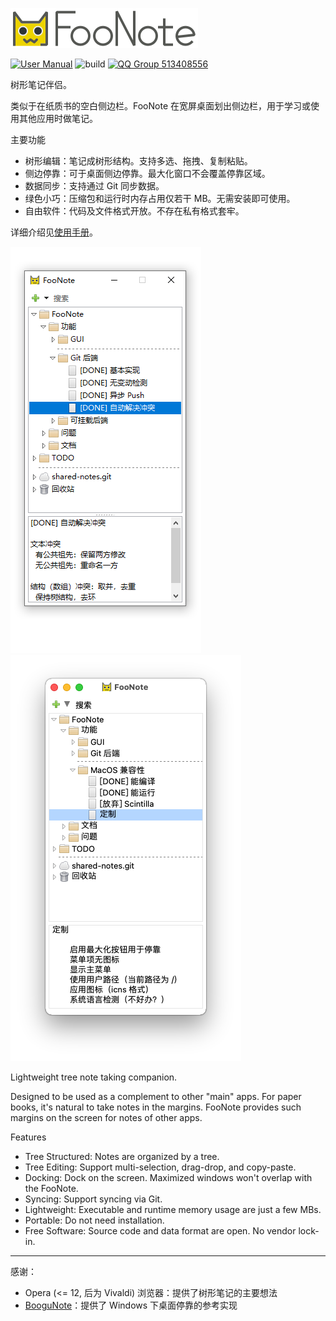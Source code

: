 ![FooNote](doc/image/banner.png)

[![User Manual](https://readthedocs.org/projects/foonote/badge/?version=latest&style=flat)](https://foonote.readthedocs.io/)
![build](https://github.com/quark-zju/FooNote/workflows/build/badge.svg)
[![QQ Group 513408556](https://img.shields.io/badge/QQ群-513408556-blue.svg)](https://jq.qq.com/?_wv=1027&k=RYw10ME8)

树形笔记伴侣。

类似于在纸质书的空白侧边栏。FooNote 在宽屏桌面划出侧边栏，用于学习或使用其他应用时做笔记。

主要功能
- 树形编辑：笔记成树形结构。支持多选、拖拽、复制粘贴。
- 侧边停靠：可于桌面侧边停靠。最大化窗口不会覆盖停靠区域。
- 数据同步：支持通过 Git 同步数据。
- 绿色小巧：压缩包和运行时内存占用仅若干 MB。无需安装即可使用。
- 自由软件：代码及文件格式开放。不存在私有格式套牢。

详细介绍见[使用手册](https://foonote.readthedocs.io/)。

![FooNote Windows](doc/image/main-window-win32.png)
![FooNote macOS](doc/image/main-window-macos.png)


Lightweight tree note taking companion.

Designed to be used as a complement to other "main" apps. For paper books, it's natural to take notes in the margins. FooNote provides such margins on the screen for notes of other apps.

Features
- Tree Structured: Notes are organized by a tree.
- Tree Editing: Support multi-selection, drag-drop, and copy-paste.
- Docking: Dock on the screen. Maximized windows won't overlap with the FooNote.
- Syncing: Support syncing via Git.
- Lightweight: Executable and runtime memory usage are just a few MBs.
- Portable: Do not need installation.
- Free Software: Source code and data format are open. No vendor lock-in.

----

感谢：
- Opera (<= 12, 后为 Vivaldi) 浏览器：提供了树形笔记的主要想法
- [BooguNote](https://github.com/boogunote/bn1)：提供了 Windows 下桌面停靠的参考实现
